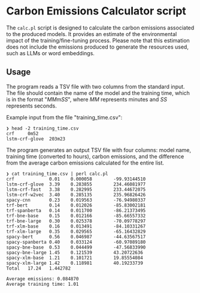 # Carbon Emissions Calculator script

The `calc.pl` script is designed to calculate the carbon emissions associated to the produced models. It provides an estimate of the environmental impact of the training/fine-tuning process. Please note that this estimation does not include the emissions produced to generate the resources used, such as LLMs or word embeddings.
    
## Usage

The program reads a TSV file with two columns from the standard input. The file should contain the name of the model and the training time, which is in the format "*MM*m*SS*", where *MM* represents minutes and *SS* represents seconds.

Example input from the file "training_time.csv":

```
❯ head -2 training_time.csv                 
crf     0m52
lstm-crf-glove  203m23
```

The program generates an output TSV file with four columns: model name, training time (converted to hours), carbon emissions, and the difference from the average carbon emissions calculated for the entire list.

```
❯ cat training_time.csv | perl calc.pl
crf             0.01    0.000058        -99.93144510
lstm-crf-glove  3.39    0.283855        234.46081977
lstm-crf-fast   3.38    0.282995        233.44672075
lstm-crf-w2vec  3.40    0.285135        235.96826426
spacy-cnn       0.23    0.019563        -76.94980337
trf-bert        0.14    0.012026        -85.83002181
trf-spanberta   0.14    0.011700        -86.21373495
trf-bne-base    0.15    0.012166        -85.66557332
trf-bne-large   0.30    0.025378        -70.09778297
trf-xlm-base    0.16    0.013491        -84.10331267
trf-xlm-large   0.35    0.029565        -65.16432829
spacy-bert      0.56    0.046987        -44.63567517
spacy-spanberta 0.40    0.033124        -60.97089180
spacy-bne-base  0.53    0.044499        -47.56833990
spacy-bne-large 1.45    0.121539        43.20722636
spacy-xlm-base  1.21    0.101721        19.85554084
spacy-xlm-large 1.42    0.118981        40.19233739
Total   17.24   1.442782

Average emissions: 0.084870
Average training time: 1.01
```
